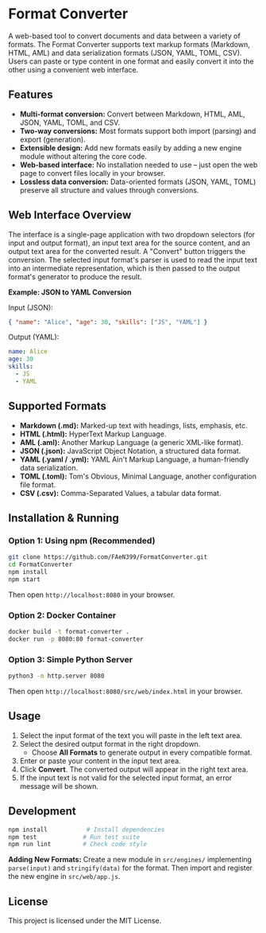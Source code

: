 # Format Converter

A web-based tool to convert documents and data between a variety of formats. The Format Converter supports text markup formats (Markdown, HTML, AML) and data serialization formats (JSON, YAML, TOML, CSV). Users can paste or type content in one format and easily convert it into the other using a convenient web interface.

## Features

- **Multi-format conversion:** Convert between Markdown, HTML, AML, JSON, YAML, TOML, and CSV.
- **Two-way conversions:** Most formats support both import (parsing) and export (generation).
- **Extensible design:** Add new formats easily by adding a new engine module without altering the core code.
- **Web-based interface:** No installation needed to use – just open the web page to convert files locally in your browser.
- **Lossless data conversion:** Data-oriented formats (JSON, YAML, TOML) preserve all structure and values through conversions. 

## Web Interface Overview

The interface is a single-page application with two dropdown selectors (for input and output format), an input text area for the source content, and an output text area for the converted result. A "Convert" button triggers the conversion. The selected input format's parser is used to read the input text into an intermediate representation, which is then passed to the output format's generator to produce the result.

**Example: JSON to YAML Conversion**

Input (JSON):
```json
{ "name": "Alice", "age": 30, "skills": ["JS", "YAML"] }
```

Output (YAML):
```yaml
name: Alice
age: 30
skills:
  - JS
  - YAML
```

## Supported Formats

- **Markdown (.md):** Marked-up text with headings, lists, emphasis, etc.
- **HTML (.html):** HyperText Markup Language.
- **AML (.aml):** Another Markup Language (a generic XML-like format).
- **JSON (.json):** JavaScript Object Notation, a structured data format.
- **YAML (.yaml / .yml):** YAML Ain't Markup Language, a human-friendly data serialization.
- **TOML (.toml):** Tom's Obvious, Minimal Language, another configuration file format.
- **CSV (.csv):** Comma-Separated Values, a tabular data format.

## Installation & Running

### Option 1: Using npm (Recommended)
```bash
git clone https://github.com/FAeN399/FormatConverter.git
cd FormatConverter
npm install
npm start
```
Then open `http://localhost:8080` in your browser.

### Option 2: Docker Container
```bash
docker build -t format-converter .
docker run -p 8080:80 format-converter
```

### Option 3: Simple Python Server
```bash
python3 -m http.server 8080
```
Then open `http://localhost:8080/src/web/index.html` in your browser.

## Usage

1. Select the input format of the text you will paste in the left text area.
2. Select the desired output format in the right dropdown.
   - Choose **All Formats** to generate output in every compatible format.
3. Enter or paste your content in the input text area.
4. Click **Convert**. The converted output will appear in the right text area.
5. If the input text is not valid for the selected input format, an error message will be shown.

## Development

```bash
npm install           # Install dependencies
npm test             # Run test suite
npm run lint         # Check code style
```

**Adding New Formats:** Create a new module in `src/engines/` implementing `parse(input)` and `stringify(data)` for the format. Then import and register the new engine in `src/web/app.js`.

## License

This project is licensed under the MIT License.
